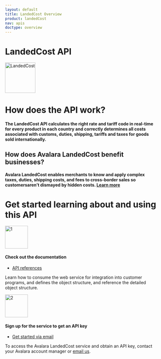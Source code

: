 ```yaml
---
layout: default
title: LandedCost Overview
product: landedCost
nav: apis
doctype: overview
---
```

<div class="row bg-map padding-bottom">
  <div class="col-md-8 col-md-offset-2 text-center ">
    <h1 class="h1p">LandedCost API</h1>
    <img src="/public/images/devdot/DevDot_ShippingCrateGrey.svg" height="100" alt="LandedCost" />
  </div>
</div>
<div class="row border-top padding-top padding-bottom">
  <div class="col-md-8 col-md-offset-2 text-center">
    <h1 class="h1p" class="text-left">How does the API work?</h1>
    <h4 class="text-left">The LandedCost API calculates the right rate and tariff code in real-time for every
        product in each country and correctly determines all costs associated with customs,
        duties, shipping, tariffs and taxes for goods sold internationally. 
    </h4>
     <h2 class="text-left">How does Avalara LandedCost benefit businesses?</h2>
     <h4 class="text-left">Avalara LandedCost enables merchants to know and apply complex taxes, duties,
        shipping costs, and fees to cross-border sales so customersaren’t dismayed by hidden
        costs. <a href="https://www.avalara.com/landedcost">Learn more</a>
     </h4>
  </div>
</div>
<div class="row border-top padding-top padding-bottom">
  <div class="col-md-6 col-md-offset-3 text-center">
    <h1 class="h1p padding-marginbottom">Get started learning about and using this API</h1>
    <div class="row">
        <!-- "1" -->
        <div class="col-md-6 card">
            <div class="col-md-7 col-md-offset-5">
                <img src="/public/images/devdot/DevDotSvgGAssets_One.svg" height="75" alt="1" />
            </div>
            <div class="col-md-7 col-md-offset-5 card card-border-top">
                <h4>Check out the documentation</h4>
            </div>
            <div class="col-md-7 col-md-offset-5 padding-top">
                <ul class="pipe">
                    <li><a href="/api-reference/landedcost/">API references</a></li>
                </ul>
            </div>
            <div class="col-md-7 col-md-offset-5 padding-top">
                <p class="text-left">Learn how to consume the web service for
                    integration into customer programs, and defines
                    the object structure, and reference the detailed
                    object structure.
                </p>
            </div>
        </div>
        <!-- "2" -->
        <div class="col-md-6 card">
            <div class="col-md-7 col-md-offset-1 twoFix">
                <img src="/public/images/devdot/DevDotSvgGAssets_Two.svg" height="75" alt="2" />
            </div>
            <div class="col-md-7 col-md-offset-1 card card-border-top">
                <h4>Sign up for the service to get an API key</h4>
            </div>
            <div class="col-md-7 col-md-offset-1 padding-top">
                <ul class="pipe">
                    <li><a href="mailto:landedcost-support@avalara.com">Get started via email</a></li>
                </ul>
            </div>
            <div class="col-md-7 col-md-offset-1 padding-top">
                <p class="text-left">To access the Avalara LandedCost service
                    and obtain an API key, contact your Avalara
                    account manager or <a href="mailto:landedcost-support@avalara.com">email us</a>.
                </p>
            </div>
        </div>
    </div>
  </div>
</div>
